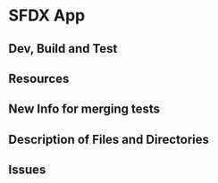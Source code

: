 # SFDX  App

## Dev, Build and Test


## Resources
## New Info for merging tests


## Description of Files and Directories



## Issues



